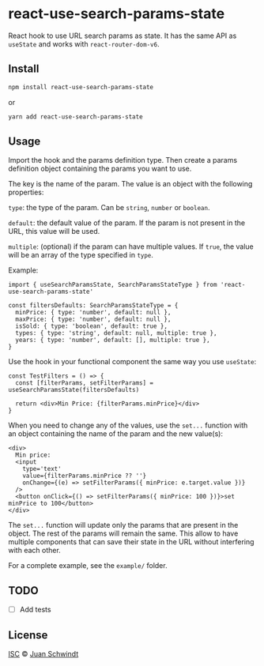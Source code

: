 # react-use-search-params-state

React hook to use URL search params as state. It has the same API as `useState` and works with `react-router-dom-v6`.

## Install

```bash
npm install react-use-search-params-state
```

or

```bash
yarn add react-use-search-params-state
```

## Usage

Import the hook and the params definition type.
Then create a params definition object containing the params you want to use.

The key is the name of the param. The value is an object with the following properties:

`type`: the type of the param. Can be `string`, `number` or `boolean`.

`default`: the default value of the param. If the param is not present in the URL, this value will be used.

`multiple`: (optional) if the param can have multiple values. If `true`, the value will be an array of the type specified in `type`.

Example:

```tsx
import { useSearchParamsState, SearchParamsStateType } from 'react-use-search-params-state'

const filtersDefaults: SearchParamsStateType = {
  minPrice: { type: 'number', default: null },
  maxPrice: { type: 'number', default: null },
  isSold: { type: 'boolean', default: true },
  types: { type: 'string', default: null, multiple: true },
  years: { type: 'number', default: [], multiple: true },
}
```

Use the hook in your functional component the same way you use `useState`:

```tsx
const TestFilters = () => {
  const [filterParams, setFilterParams] = useSearchParamsState(filtersDefaults)

  return <div>Min Price: {filterParams.minPrice}</div>
}
```

When you need to change any of the values, use the `set...` function with an object containing the name of the param and the new value(s):

```tsx
<div>
  Min price:
  <input
    type='text'
    value={filterParams.minPrice ?? ''}
    onChange={(e) => setFilterParams({ minPrice: e.target.value })}
  />
  <button onClick={() => setFilterParams({ minPrice: 100 })}>set minPrice to 100</button>
</div>
```

The `set...` function will update only the params that are present in the object. The rest of the params will remain the same.
This allow to have multiple components that can save their state in the URL without interfering with each other.

For a complete example, see the `example/` folder.

## TODO

- [ ] Add tests

## License

[ISC](http://opensource.org/licenses/ISC) © [Juan Schwindt](https://github.com/jschwindt)
